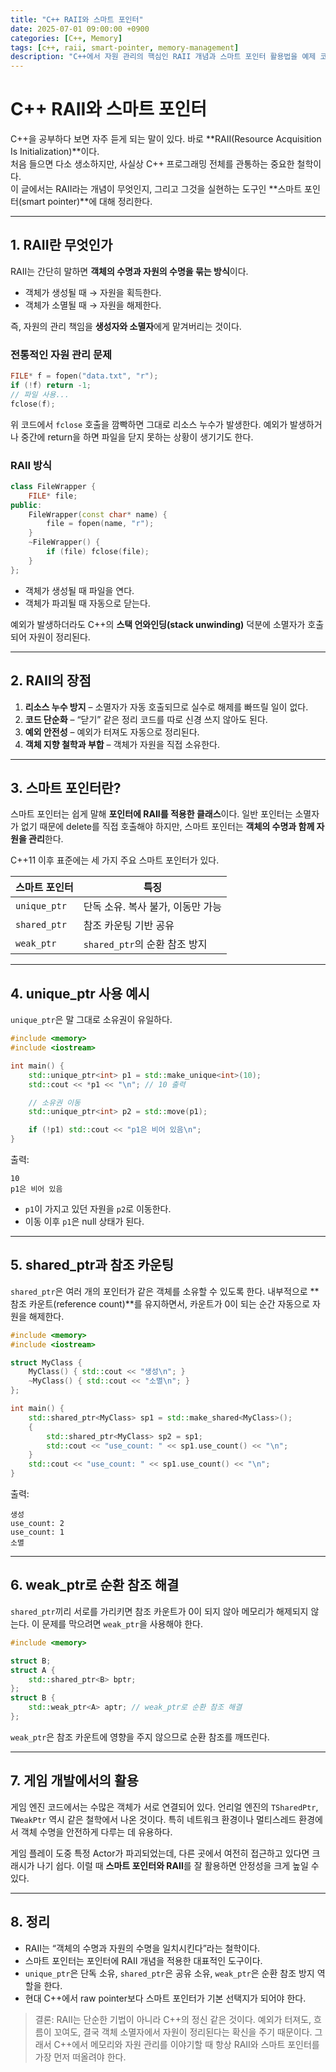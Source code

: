 ```yaml
---
title: "C++ RAII와 스마트 포인터"
date: 2025-07-01 09:00:00 +0900
categories: [C++, Memory]
tags: [c++, raii, smart-pointer, memory-management]
description: "C++에서 자원 관리의 핵심인 RAII 개념과 스마트 포인터 활용법을 예제 코드와 함께 정리"
---
```


# C++ RAII와 스마트 포인터

C++을 공부하다 보면 자주 듣게 되는 말이 있다. 바로 **RAII(Resource Acquisition Is Initialization)**이다.  
처음 들으면 다소 생소하지만, 사실상 C++ 프로그래밍 전체를 관통하는 중요한 철학이다.  
이 글에서는 RAII라는 개념이 무엇인지, 그리고 그것을 실현하는 도구인 **스마트 포인터(smart pointer)**에 대해 정리한다.

---

## 1. RAII란 무엇인가

RAII는 간단히 말하면 **객체의 수명과 자원의 수명을 묶는 방식**이다.  

- 객체가 생성될 때 → 자원을 획득한다.  
- 객체가 소멸될 때 → 자원을 해제한다.  

즉, 자원의 관리 책임을 **생성자와 소멸자**에게 맡겨버리는 것이다.  

### 전통적인 자원 관리 문제
```cpp
FILE* f = fopen("data.txt", "r");
if (!f) return -1;
// 파일 사용...
fclose(f);
````

위 코드에서 `fclose` 호출을 깜빡하면 그대로 리소스 누수가 발생한다.
예외가 발생하거나 중간에 return을 하면 파일을 닫지 못하는 상황이 생기기도 한다.

### RAII 방식

```cpp
class FileWrapper {
    FILE* file;
public:
    FileWrapper(const char* name) {
        file = fopen(name, "r");
    }
    ~FileWrapper() {
        if (file) fclose(file);
    }
};
```

* 객체가 생성될 때 파일을 연다.
* 객체가 파괴될 때 자동으로 닫는다.

예외가 발생하더라도 C++의 **스택 언와인딩(stack unwinding)** 덕분에 소멸자가 호출되어 자원이 정리된다.

---

## 2. RAII의 장점

1. **리소스 누수 방지** – 소멸자가 자동 호출되므로 실수로 해제를 빠뜨릴 일이 없다.
2. **코드 단순화** – “닫기” 같은 정리 코드를 따로 신경 쓰지 않아도 된다.
3. **예외 안전성** – 예외가 터져도 자동으로 정리된다.
4. **객체 지향 철학과 부합** – 객체가 자원을 직접 소유한다.

---

## 3. 스마트 포인터란?

스마트 포인터는 쉽게 말해 **포인터에 RAII를 적용한 클래스**이다.
일반 포인터는 소멸자가 없기 때문에 delete를 직접 호출해야 하지만, 스마트 포인터는 **객체의 수명과 함께 자원을 관리**한다.

C++11 이후 표준에는 세 가지 주요 스마트 포인터가 있다.

| 스마트 포인터      | 특징                     |
| ------------ | ---------------------- |
| `unique_ptr` | 단독 소유. 복사 불가, 이동만 가능   |
| `shared_ptr` | 참조 카운팅 기반 공유           |
| `weak_ptr`   | `shared_ptr`의 순환 참조 방지 |

---

## 4. unique\_ptr 사용 예시

`unique_ptr`은 말 그대로 소유권이 유일하다.

```cpp
#include <memory>
#include <iostream>

int main() {
    std::unique_ptr<int> p1 = std::make_unique<int>(10);
    std::cout << *p1 << "\n"; // 10 출력

    // 소유권 이동
    std::unique_ptr<int> p2 = std::move(p1);

    if (!p1) std::cout << "p1은 비어 있음\n";
}
```

출력:

```
10
p1은 비어 있음
```

* `p1`이 가지고 있던 자원을 `p2`로 이동한다.
* 이동 이후 `p1`은 null 상태가 된다.

---

## 5. shared\_ptr과 참조 카운팅

`shared_ptr`은 여러 개의 포인터가 같은 객체를 소유할 수 있도록 한다.
내부적으로 \*\*참조 카운트(reference count)\*\*를 유지하면서, 카운트가 0이 되는 순간 자동으로 자원을 해제한다.

```cpp
#include <memory>
#include <iostream>

struct MyClass {
    MyClass() { std::cout << "생성\n"; }
    ~MyClass() { std::cout << "소멸\n"; }
};

int main() {
    std::shared_ptr<MyClass> sp1 = std::make_shared<MyClass>();
    {
        std::shared_ptr<MyClass> sp2 = sp1;
        std::cout << "use_count: " << sp1.use_count() << "\n";
    }
    std::cout << "use_count: " << sp1.use_count() << "\n";
}
```

출력:

```
생성
use_count: 2
use_count: 1
소멸
```

---

## 6. weak\_ptr로 순환 참조 해결

`shared_ptr`끼리 서로를 가리키면 참조 카운트가 0이 되지 않아 메모리가 해제되지 않는다.
이 문제를 막으려면 `weak_ptr`을 사용해야 한다.

```cpp
#include <memory>

struct B;
struct A {
    std::shared_ptr<B> bptr;
};
struct B {
    std::weak_ptr<A> aptr; // weak_ptr로 순환 참조 해결
};
```

`weak_ptr`은 참조 카운트에 영향을 주지 않으므로 순환 참조를 깨뜨린다.

---

## 7. 게임 개발에서의 활용

게임 엔진 코드에서는 수많은 객체가 서로 연결되어 있다.
언리얼 엔진의 `TSharedPtr`, `TWeakPtr` 역시 같은 철학에서 나온 것이다.
특히 네트워크 환경이나 멀티스레드 환경에서 객체 수명을 안전하게 다루는 데 유용하다.

게임 플레이 도중 특정 Actor가 파괴되었는데, 다른 곳에서 여전히 접근하고 있다면 크래시가 나기 쉽다.
이럴 때 **스마트 포인터와 RAII**를 잘 활용하면 안정성을 크게 높일 수 있다.

---

## 8. 정리

* RAII는 “객체의 수명과 자원의 수명을 일치시킨다”라는 철학이다.
* 스마트 포인터는 포인터에 RAII 개념을 적용한 대표적인 도구이다.
* `unique_ptr`은 단독 소유, `shared_ptr`은 공유 소유, `weak_ptr`은 순환 참조 방지 역할을 한다.
* 현대 C++에서 raw pointer보다 스마트 포인터가 기본 선택지가 되어야 한다.

> 결론: RAII는 단순한 기법이 아니라 C++의 정신 같은 것이다.
> 예외가 터져도, 흐름이 꼬여도, 결국 객체 소멸자에서 자원이 정리된다는 확신을 주기 때문이다.
> 그래서 C++에서 메모리와 자원 관리를 이야기할 때 항상 RAII와 스마트 포인터를 가장 먼저 떠올려야 한다.
